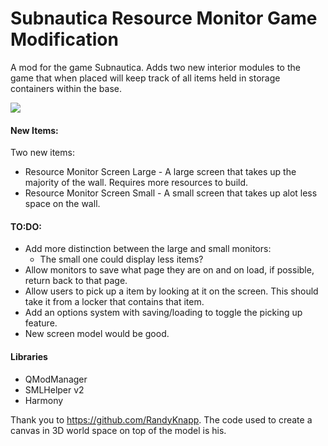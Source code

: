 # Subnautica Resource Monitor Game Modification
A mod for the game Subnautica. Adds two new interior modules to the game that when placed will keep track of all items held in storage containers within the base.

![](https://i.imgur.com/AHkDRYk.jpg)

#### New Items:
Two new items:
* Resource Monitor Screen Large - A large screen that takes up the majority of the wall. Requires more resources to build.
* Resource Monitor Screen Small - A small screen that takes up alot less space on the wall.

#### TO:DO:
* Add more distinction between the large and small monitors:
    * The small one could display less items?
* Allow monitors to save what page they are on and on load, if possible, return back to that page.
* Allow users to pick up a item by looking at it on the screen. This should take it from a locker that contains that item.
* Add an options system with saving/loading to toggle the picking up feature.
* New screen model would be good.

#### Libraries
* QModManager
* SMLHelper v2
* Harmony

Thank you to https://github.com/RandyKnapp. The code used to create a canvas in 3D world space on top of the model is his.
